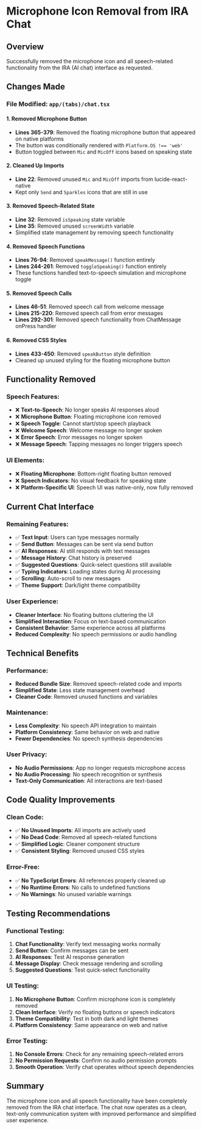 # Microphone Icon Removal from IRA Chat

## Overview
Successfully removed the microphone icon and all speech-related functionality from the IRA (AI chat) interface as requested.

## Changes Made

### **File Modified: `app/(tabs)/chat.tsx`**

#### **1. Removed Microphone Button**
- **Lines 365-379**: Removed the floating microphone button that appeared on native platforms
- The button was conditionally rendered with `Platform.OS !== 'web'`
- Button toggled between `Mic` and `MicOff` icons based on speaking state

#### **2. Cleaned Up Imports**
- **Line 22**: Removed unused `Mic` and `MicOff` imports from lucide-react-native
- Kept only `Send` and `Sparkles` icons that are still in use

#### **3. Removed Speech-Related State**
- **Line 32**: Removed `isSpeaking` state variable
- **Line 35**: Removed unused `screenWidth` variable
- Simplified state management by removing speech functionality

#### **4. Removed Speech Functions**
- **Lines 76-94**: Removed `speakMessage()` function entirely
- **Lines 244-261**: Removed `toggleSpeaking()` function entirely
- These functions handled text-to-speech simulation and microphone toggle

#### **5. Removed Speech Calls**
- **Lines 46-51**: Removed speech call from welcome message
- **Lines 215-220**: Removed speech call from error messages
- **Lines 292-301**: Removed speech functionality from ChatMessage onPress handler

#### **6. Removed CSS Styles**
- **Lines 433-450**: Removed `speakButton` style definition
- Cleaned up unused styling for the floating microphone button

## Functionality Removed

### **Speech Features:**
- ❌ **Text-to-Speech**: No longer speaks AI responses aloud
- ❌ **Microphone Button**: Floating microphone icon removed
- ❌ **Speech Toggle**: Cannot start/stop speech playback
- ❌ **Welcome Speech**: Welcome message no longer spoken
- ❌ **Error Speech**: Error messages no longer spoken
- ❌ **Message Speech**: Tapping messages no longer triggers speech

### **UI Elements:**
- ❌ **Floating Microphone**: Bottom-right floating button removed
- ❌ **Speech Indicators**: No visual feedback for speaking state
- ❌ **Platform-Specific UI**: Speech UI was native-only, now fully removed

## Current Chat Interface

### **Remaining Features:**
- ✅ **Text Input**: Users can type messages normally
- ✅ **Send Button**: Messages can be sent via send button
- ✅ **AI Responses**: AI still responds with text messages
- ✅ **Message History**: Chat history is preserved
- ✅ **Suggested Questions**: Quick-select questions still available
- ✅ **Typing Indicators**: Loading states during AI processing
- ✅ **Scrolling**: Auto-scroll to new messages
- ✅ **Theme Support**: Dark/light theme compatibility

### **User Experience:**
- **Cleaner Interface**: No floating buttons cluttering the UI
- **Simplified Interaction**: Focus on text-based communication
- **Consistent Behavior**: Same experience across all platforms
- **Reduced Complexity**: No speech permissions or audio handling

## Technical Benefits

### **Performance:**
- **Reduced Bundle Size**: Removed speech-related code and imports
- **Simplified State**: Less state management overhead
- **Cleaner Code**: Removed unused functions and variables

### **Maintenance:**
- **Less Complexity**: No speech API integration to maintain
- **Platform Consistency**: Same behavior on web and native
- **Fewer Dependencies**: No speech synthesis dependencies

### **User Privacy:**
- **No Audio Permissions**: App no longer requests microphone access
- **No Audio Processing**: No speech recognition or synthesis
- **Text-Only Communication**: All interactions are text-based

## Code Quality Improvements

### **Clean Code:**
- ✅ **No Unused Imports**: All imports are actively used
- ✅ **No Dead Code**: Removed all speech-related functions
- ✅ **Simplified Logic**: Cleaner component structure
- ✅ **Consistent Styling**: Removed unused CSS styles

### **Error-Free:**
- ✅ **No TypeScript Errors**: All references properly cleaned up
- ✅ **No Runtime Errors**: No calls to undefined functions
- ✅ **No Warnings**: No unused variable warnings

## Testing Recommendations

### **Functional Testing:**
1. **Chat Functionality**: Verify text messaging works normally
2. **Send Button**: Confirm messages can be sent
3. **AI Responses**: Test AI response generation
4. **Message Display**: Check message rendering and scrolling
5. **Suggested Questions**: Test quick-select functionality

### **UI Testing:**
1. **No Microphone Button**: Confirm microphone icon is completely removed
2. **Clean Interface**: Verify no floating buttons or speech indicators
3. **Theme Compatibility**: Test in both dark and light themes
4. **Platform Consistency**: Same appearance on web and native

### **Error Testing:**
1. **No Console Errors**: Check for any remaining speech-related errors
2. **No Permission Requests**: Confirm no audio permission prompts
3. **Smooth Operation**: Verify chat operates without speech dependencies

## Summary
The microphone icon and all speech functionality have been completely removed from the IRA chat interface. The chat now operates as a clean, text-only communication system with improved performance and simplified user experience.
